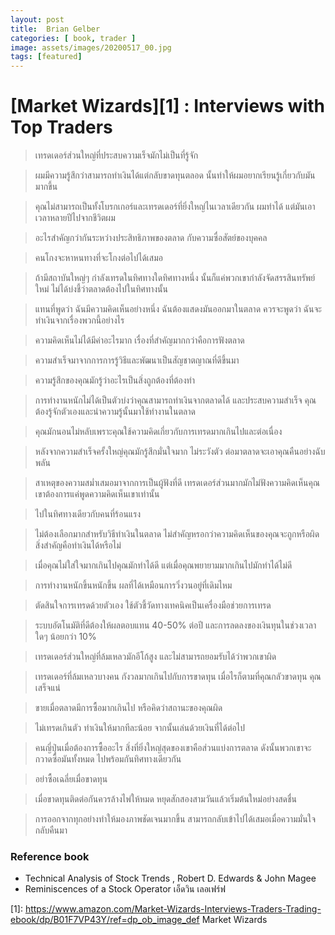 ```yaml
---
layout: post
title:  Brian Gelber
categories: [ book, trader ]
image: assets/images/20200517_00.jpg
tags: [featured]
---
```

# [Market Wizards][1] : Interviews with Top Traders


> เทรดเดอร์ส่วนใหญ่ที่ประสบความเร็จมักไม่เป็นที่รู้จัก

> ผมมีความรู้สึกว่าสามารถทำเงินได้แต่กลับขาดทุนตลอด นั้นทำให้ผมอยากเรียนรู้เกี่ยวกับมันมากขึ้น

> คุณไม่สามารถเป็นทั้งโบรกเกอร์และเทรดเดอร์ที่ยิ่งใหญ่ไนเวลาเดียวกัน ผมทำได้ แต่มันเอาเวลาหลายปีไปจากชีวิตผม

> อะไรสำคัญกว่ากันระหว่างประสิทธิภาพของตลาด กับความซื่อสัตย์ของบุคคล

> คนโกงจะหาหนทางที่จะโกงต่อไปได้เสมอ

> ถ้ามีสถาบันใหญ่ๆ กำลังเทรดในทิศทางใดทิศทางหนึ่ง นั้นก็แค่พวกเขากำลังจัดสรรสินทรัพย์ใหม่ ไม่ได้บ่งชี้ว่าตลาดต้องไปในทิศทางนั้น

> แทนที่พูดว่า ฉันมีความคิดเห็นอย่างหนึ่ง ฉันต้องแสดงมันออกมาในตลาด ควรจะพูดว่า ฉันจะทำเงินจากเรื่องพวกนี้อย่างไร

> ความคิดเห็นไม่ได้มีค่าอะไรมาก เรื่องที่สำคัญมากกว่าคือการฟังตลาด

> ความสำเร็จมาจากการการรู้วิธีและพัฒนาเป็นสัญชาตญาณที่ดีขึ้นมา

> ความรู้สึกของคุณมักรู้ว่าอะไรเป็นสิ่งถูกต้องที่ต้องทำ

> การทำงานหนักไม่ได้เป็นตัวบ่งว่าคุณสามารถทำเงินจากตลาดได้ และประสบความสำเร็จ คุณต้องรู้จักตัวเองและนำความรู้นั้นมาใช้ทำงานในตลาด

> คุณมักนอนไม่หลับเพราะคุณใช้ความคิดเกี่ยวกับการเทรดมากเกินไปและต่อเนื่อง

> หลังจากความสำเร็จครั้งใหญ่คุณมักรู้สึกมั่นใจมาก ไม่ระวังตัว ต่อมาตลาดจะเอาคุณคืนอย่างฉับพลัน

> สาเหตุของความสม่ำเสมอมาจากการเป็นผู้ฟังที่ดี เทรดเดอร์ส่วนมากมักไม่ฟังความคิดเห็นคุณ เขาต้องการแค่พูดความคิดเห็นเขาเท่านั้น

> ไปในทิศทางเดียวกับคนที่ร้อนแรง

> ไม่ต้องเลือกมากสำหรับวิธีทำเงินในตลาด  ไม่สำคัญหรอกว่าความคิดเห็นของคุณจะถูกหรือผิด สิ่งสำคัญคือทำเงินได้หรือไม่

> เมื่อคุณไม่ใส่ใจมากเกินไปคุณมักทำได้ดี แต่เมื่อคุณพยายามมากเกินไปมักทำได้ไม่ดี

> การทำงานหนักขึ้นหนักขึ้น ผลที่ได้เหมือนการวิ่งวนอยู่ที่เดิมไหม

> ตัดสินใจการเทรดด้วยตัวเอง ใช้ตัวชี้วัดทางเทคนิคเป็นเครื่องมือช่วยการเทรด

> ระบบอัตโนมัติที่ดีต้องให้ผลตอบแทน 40-50% ต่อปี และการลดลงของเงินทุนในช่วงเวลาใดๆ น้อยกว่า 10%

> เทรดเดอร์ส่วนใหญ่ที่ล้มเหลวมักอีโก้สูง และไม่สามารถยอมรับได้ว่าพวกเขาผิด

> เทรดเดอร์ที่ล้มเหลวบางคน กังวลมากเกินไปกับการขาดทุน เมื่อไรก็ตามที่คุณกลัวขาดทุน คุณเสร็จแน่

> ขายเมื่อตลาดมีการซื้อมากเกินไป หรือคิดว่าสถานะของคุณผิด

> ไม่เทรดเกินตัว ทำเงินให้มากทีละน้อย จากนั้นเล่นด้วยเงินที่ได้ต่อไป

> คนญี่ปุ่นเมื่อต้องการซื้ออะไร สิ่งที่ยิ่งใหญ่สุดของเขาคือส่วนแบ่งการตลาด ดังนั้นพวกเขาจะกวาดซื้อมันทั้งหมด ไปพร้อมกันทิศทางเดียวกัน

> อย่าซื้อเฉลี่ยเมื่อขาดทุน

> เมื่อขาดทุนติดต่อกันควรล้างไพ่ให้หมด หยุดสักสองสามวันแล้วเริ่มต้นใหม่อย่างสดชื่น

> การออกจากทุกอย่างทำให้มองภาพชัดเจนมากขึ้น สามารถกลับเข้าไปได้เสมอเมื่อความมั่นใจกลับคืนมา



### Reference book
* Technical Analysis of Stock Trends , Robert D. Edwards & John Magee
* Reminiscences of a Stock Operator เอ็ดวิน เลอเฟร์ฟ

[1]: https://www.amazon.com/Market-Wizards-Interviews-Traders-Trading-ebook/dp/B01F7VP43Y/ref=dp_ob_image_def Market Wizards
